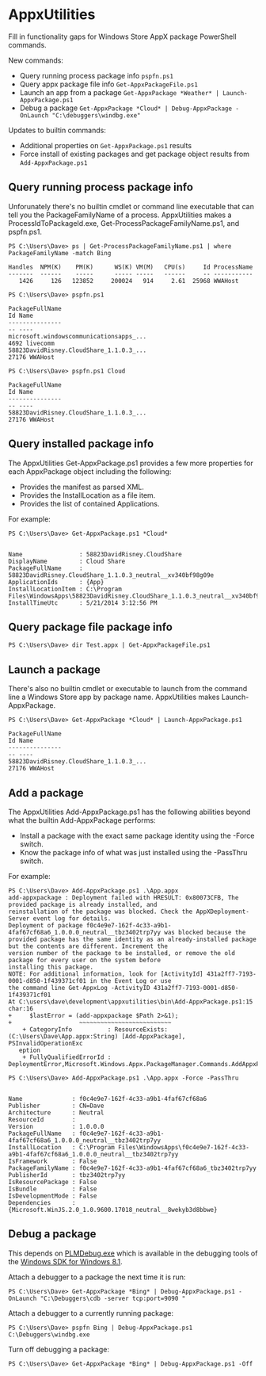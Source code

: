 # AppxUtilities

Fill in functionality gaps for Windows Store AppX package PowerShell commands.

New commands:
 - Query running process package info ```pspfn.ps1```
 - Query appx package file info ```Get-AppxPackageFile.ps1```
 - Launch an app from a package ```Get-AppxPackage *Weather* | Launch-AppxPackage.ps1```
 - Debug a package ```Get-AppxPackage *Cloud* | Debug-AppxPackage -OnLaunch "C:\debuggers\windbg.exe"```

Updates to builtin commands:
 - Additional properties on ```Get-AppxPackage.ps1``` results
 - Force install of existing packages and get package object results from ```Add-AppxPackage.ps1```


## Query running process package info

Unforunately there's no builtin cmdlet or command line executable that can tell you the PackageFamilyName of a process. AppxUtilities makes a ProcessIdToPackageId.exe, Get-ProcessPackageFamilyName.ps1, and pspfn.ps1.

    PS C:\Users\Dave> ps | Get-ProcessPackageFamilyName.ps1 | where PackageFamilyName -match Bing
    
    Handles  NPM(K)    PM(K)      WS(K) VM(M)   CPU(s)     Id ProcessName                                                  
    -------  ------    -----      ----- -----   ------     -- -----------                                                  
       1426     126   123852     200024   914     2.61  25968 WWAHost                                                      
    
    PS C:\Users\Dave> pspfn.ps1
    
    PackageFullName                                                              Id Name
    ---------------                                                              -- ----
    microsoft.windowscommunicationsapps_...                                    4692 livecomm
    58823DavidRisney.CloudShare_1.1.0.3_...                                   27176 WWAHost
    
    PS C:\Users\Dave> pspfn.ps1 Cloud
    
    PackageFullName                                                              Id Name
    ---------------                                                              -- ----
    58823DavidRisney.CloudShare_1.1.0.3_...                                   27176 WWAHost

## Query installed package info

The AppxUtilities Get-AppxPackage.ps1 provides a few more properties for each AppxPackage object including the following:

 - Provides the manifest as parsed XML.
 - Provides the InstallLocation as a file item.
 - Provides the list of contained Applications.

For example:

    PS C:\Users\Dave> Get-AppxPackage.ps1 *Cloud*
    
    
    Name                : 58823DavidRisney.CloudShare
    DisplayName         : Cloud Share
    PackageFullName     : 58823DavidRisney.CloudShare_1.1.0.3_neutral__xv340bf98g09e
    ApplicationIds      : {App}
    InstallLocationItem : C:\Program Files\WindowsApps\58823DavidRisney.CloudShare_1.1.0.3_neutral__xv340bf98g09e
    InstallTimeUtc      : 5/21/2014 3:12:56 PM


## Query package file package info

    PS C:\Users\Dave> dir Test.appx | Get-AppxPackageFile.ps1
    

## Launch a package

There's also no builtin cmdlet or executable to launch from the command line a Windows Store app by package name. AppxUtilities makes Launch-AppxPackage.

    PS C:\Users\Dave> Get-AppxPackage *Cloud* | Launch-AppxPackage.ps1
    
    PackageFullName                                                              Id Name
    ---------------                                                              -- ----
    58823DavidRisney.CloudShare_1.1.0.3_...                                   27176 WWAHost

## Add a package

The AppxUtilities Add-AppxPackage.ps1 has the following abilities beyond what the builtin Add-AppxPackage performs:

 - Install a package with the exact same package identity using the -Force switch.
 - Know the package info of what was just installed using the -PassThru switch.

For example:

    PS C:\Users\Dave> Add-AppxPackage.ps1 .\App.appx
    add-appxpackage : Deployment failed with HRESULT: 0x80073CFB, The provided package is already installed, and
    reinstallation of the package was blocked. Check the AppXDeployment-Server event log for details.
    Deployment of package f0c4e9e7-162f-4c33-a9b1-4faf67cf68a6_1.0.0.0_neutral__tbz3402trp7yy was blocked because the
    provided package has the same identity as an already-installed package but the contents are different. Increment the
    version number of the package to be installed, or remove the old package for every user on the system before
    installing this package.
    NOTE: For additional information, look for [ActivityId] 431a2ff7-7193-0001-d850-1f439371cf01 in the Event Log or use
    the command line Get-AppxLog -ActivityID 431a2ff7-7193-0001-d850-1f439371cf01
    At C:\users\dave\development\appxutilities\bin\Add-AppxPackage.ps1:15 char:16
    +     $lastError = (add-appxpackage $Path 2>&1);
    +                   ~~~~~~~~~~~~~~~~~~~~~~~~~~
        + CategoryInfo          : ResourceExists: (C:\Users\Dave\App.appx:String) [Add-AppxPackage], PSInvalidOperationExc
       eption
        + FullyQualifiedErrorId : DeploymentError,Microsoft.Windows.Appx.PackageManager.Commands.AddAppxPackageCommand
    
    PS C:\Users\Dave> Add-AppxPackage.ps1 .\App.appx -Force -PassThru
    
    
    Name              : f0c4e9e7-162f-4c33-a9b1-4faf67cf68a6
    Publisher         : CN=Dave
    Architecture      : Neutral
    ResourceId        :
    Version           : 1.0.0.0
    PackageFullName   : f0c4e9e7-162f-4c33-a9b1-4faf67cf68a6_1.0.0.0_neutral__tbz3402trp7yy
    InstallLocation   : C:\Program Files\WindowsApps\f0c4e9e7-162f-4c33-a9b1-4faf67cf68a6_1.0.0.0_neutral__tbz3402trp7yy
    IsFramework       : False
    PackageFamilyName : f0c4e9e7-162f-4c33-a9b1-4faf67cf68a6_tbz3402trp7yy
    PublisherId       : tbz3402trp7yy
    IsResourcePackage : False
    IsBundle          : False
    IsDevelopmentMode : False
    Dependencies      : {Microsoft.WinJS.2.0_1.0.9600.17018_neutral__8wekyb3d8bbwe}

## Debug a package

This depends on [PLMDebug.exe](http://msdn.microsoft.com/en-us/library/windows/hardware/jj680085(v=vs.85).aspx) which is available in the debugging tools of the [Windows SDK for Windows 8.1](http://msdn.microsoft.com/en-US/windows/desktop/bg162891).

Attach a debugger to a package the next time it is run:

    PS C:\Users\Dave> Get-AppxPackage *Bing* | Debug-AppxPackage.ps1 -OnLaunch "C:\Debuggers\cdb -server tcp:port=9090 "

Attach a debugger to a currently running package:

    PS C:\Users\Dave> pspfn Bing | Debug-AppxPackage.ps1 C:\Debuggers\windbg.exe

Turn off debugging a package:

    PS C:\Users\Dave> Get-AppxPackage *Bing* | Debug-AppxPackage.ps1 -Off
